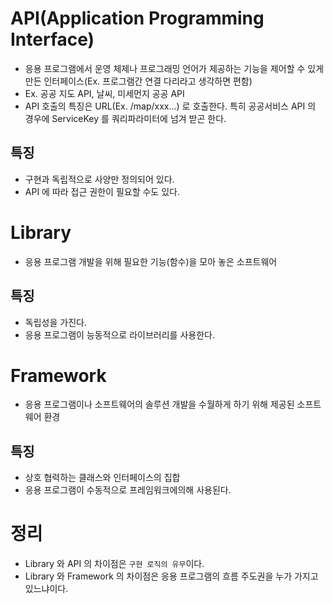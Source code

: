 # API(Application Programming Interface)

- 응용 프로그램에서 운영 체제나 프로그래밍 언어가 제공하는 기능을 제어할 수 있게 만든 인터페이스(Ex. 프로그램간 연결 다리라고 생각하면 편함)
- Ex. 공공 지도 API, 날씨, 미세먼지 공공 API
- API 호출의 특징은 URL(Ex. /map/xxx...) 로 호출한다. 특히 공공서비스 API 의 경우에 ServiceKey 를 쿼리파라미터에 넘겨 받곤 한다.

## 특징

- 구현과 독립적으로 사양만 정의되어 있다.
- API 에 따라 접근 권한이 필요할 수도 있다.

# Library

- 응용 프로그램 개발을 위해 필요한 기능(함수)을 모아 놓은 소프트웨어

## 특징

- 독립성을 가진다.
- 응용 프로그램이 능동적으로 라이브러리를 사용한다.

# Framework

- 응용 프로그램이나 소프트웨어의 솔루션 개발을 수월하게 하기 위해 제공된 소프트웨어 환경

## 특징

- 상호 협력하는 클래스와 인터페이스의 집합
- 응용 프로그램이 수동적으로 프레임워크에의해 사용된다.

# 정리

- Library 와 API 의 차이점은 `구현 로직의 유무`이다.
- Library 와 Framework 의 차이점은 응용 프로그램의 흐름 주도권을 누가 가지고 있느냐이다.
